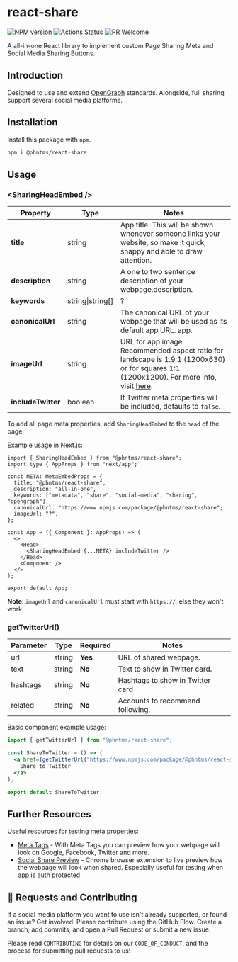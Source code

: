 # react-share

[![NPM version][npm-image]][npm-url]
[![Actions Status][ci-image]][ci-url]
[![PR Welcome][npm-downloads-image]][npm-downloads-url]

A all-in-one React library to implement custom Page Sharing Meta and Social Media Sharing Buttons.

## Introduction

Designed to use and extend [OpenGraph](https://ogp.me/) standards. Alongside, full sharing support several social media platforms.

## Installation

Install this package with `npm`.

```bash
npm i @phntms/react-share
```

## Usage

### &lt;SharingHeadEmbed />

| Property           | Type                 | Notes                                                                                                                                                                                   |
| ------------------ | -------------------- | --------------------------------------------------------------------------------------------------------------------------------------------------------------------------------------- |
| **title**          | string               | App title. This will be shown whenever someone links your website, so make it quick, snappy and able to draw attention.                                                                 |
| **description**    | string               | A one to two sentence description of your webpage.description.                                                                                                                          |
| **keywords**       | string&#124;string[] | ?                                                                                                                                                                                       |
| **canonicalUrl**   | string               | The canonical URL of your webpage that will be used as its default app URL. app.                                                                                                        |
| **imageUrl**       | string               | URL for app image. Recommended aspect ratio for landscape is 1.9:1 (1200x630) or for squares 1:1 (1200x1200). For more info, visit [here](https://iamturns.com/open-graph-image-size/). |
| **includeTwitter** | boolean              | If Twitter meta properties will be included, defaults to `false`.                                                                                                                       |

To add all page meta properties, add `SharingHeadEmbed` to the `head` of the page.

Example usage in Next.js:

```JSX
import { SharingHeadEmbed } from "@phntms/react-share";
import type { AppProps } from "next/app";

const META: MetaEmbedProps = {
  title: "@phntms/react-share",
  description: "all-in-one",
  keywords: ["metadata", "share", "social-media", "sharing", "opengraph"],
  canonicalUrl: "https://www.npmjs.com/package/@phntms/react-share";
  imageUrl: "?",
};

const App = ({ Component }: AppProps) => (
  <>
    <Head>
      <SharingHeadEmbed {...META} includeTwitter />
    </Head>
    <Component />
  </>
);

export default App;
```

**Note**: `imageUrl` and `canonicalUrl` must start with `https://`, else they won't work.

### getTwitterUrl()

| Parameter | Type   | Required | Notes                            |
| --------- | ------ | -------- | -------------------------------- |
| url       | string | **Yes**  | URL of shared webpage.           |
| text      | string | **No**   | Text to show in Twitter card.    |
| hashtags  | string | **No**   | Hashtags to show in Twitter card |
| related   | string | **No**   | Accounts to recommend following. |

Basic component example usage:

```jsx
import { getTwitterUrl } from "@phntms/react-share";

const ShareToTwitter = () => (
  <a href={getTwitterUrl("https://www.npmjs.com/package/@phntms/react-share")}>
    Share to Twitter
  </a>
);

export default ShareToTwitter;
```

## Further Resources

Useful resources for testing meta properties:

- [Meta Tags](https://metatags.io/) - With Meta Tags you can preview how your webpage will look on Google, Facebook, Twitter and more.
- [Social Share Preview](https://chrome.google.com/webstore/detail/social-share-preview/ggnikicjfklimmffbkhknndafpdlabib?hl=en) - Chrome browser extension to live preview how the webpage will look when shared. Especially useful for testing when app is auth protected.

## 🍰 Requests and Contributing

If a social media platform you want to use isn't already supported, or found an issue? Get involved! Please contribute using the GitHub Flow. Create a branch, add commits, and open a Pull Request or submit a new issue.

Please read `CONTRIBUTING` for details on our `CODE_OF_CONDUCT`, and the process for submitting pull requests to us!

[npm-image]: https://img.shields.io/npm/v/@phntms/react-share.svg?style=flat-square&logo=react
[npm-url]: https://npmjs.org/package/@phntms/react-share
[npm-downloads-image]: https://img.shields.io/npm/dm/@phntms/react-share.svg
[npm-downloads-url]: https://npmcharts.com/compare/@phntms/react-share?minimal=true
[ci-image]: https://github.com/phantomstudios/react-share/workflows/test/badge.svg
[ci-url]: https://github.com/phantomstudios/react-share/actions
